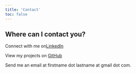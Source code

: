 ```yaml
---
title: 'Contact'
toc: false
---
```


## Where can I contact you?

Connect with me on[LinkedIn](https://www.linkedin.com/in/jorritgorseman/)

View my projects on [GitHub](https://github.com/jgorseman)

Send me an email at firstname dot lastname at gmail dot com.
